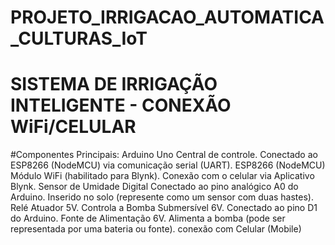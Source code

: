# PROJETO_IRRIGACAO_AUTOMATICA_CULTURAS_IoT
# SISTEMA DE IRRIGAÇÃO INTELIGENTE - CONEXÃO WiFi/CELULAR
#Componentes Principais:
Arduino Uno
Central de controle. Conectado ao ESP8266 (NodeMCU) via comunicação serial (UART).
ESP8266 (NodeMCU)
Módulo WiFi (habilitado para Blynk).
Conexão com o celular via Aplicativo Blynk.
Sensor de Umidade Digital Conectado ao pino analógico A0 do Arduino.
Inserido no solo (represente como um sensor com duas hastes).
Relé Atuador 5V. Controla a Bomba Submersível 6V. Conectado ao pino D1 do Arduino.
Fonte de Alimentação 6V. Alimenta a bomba (pode ser representada por uma bateria ou fonte).
conexão com Celular (Mobile)



